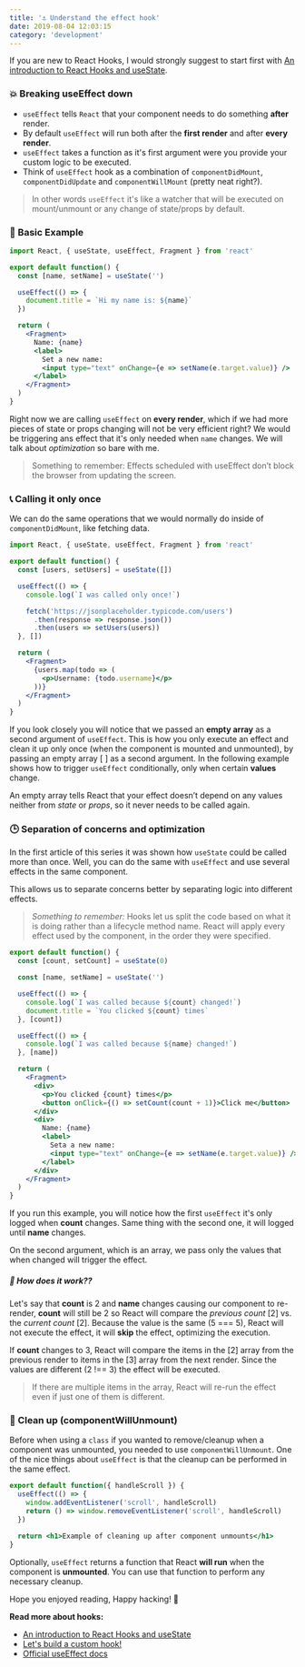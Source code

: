 ```yaml
---
title: '⚓ Understand the effect hook'
date: 2019-08-04 12:03:15
category: 'development'
---
```


If you are new to React Hooks, I would strongly suggest to start first with [An introduction to React Hooks and useState](https://madd.dev/development/introduction_react_hooks_usestate/).

### 💥 Breaking useEffect down

- `useEffect` tells `React` that your component needs to do something **after** render.
- By default `useEffect` will run both after the **first render** and after **every render**.
- `useEffect` takes a function as it's first argument were you provide your custom logic to be executed.
- Think of `useEffect` hook as a combination of `componentDidMount`, `componentDidUpdate` and `componentWillMount` (pretty neat right?).

> In other words `useEffect` it's like a watcher that will be executed on mount/unmount or any change of state/props by default.

### 📙 Basic Example

```jsx
import React, { useState, useEffect, Fragment } from 'react'

export default function() {
  const [name, setName] = useState('')

  useEffect(() => {
    document.title = `Hi my name is: ${name}`
  })

  return (
    <Fragment>
      Name: {name}
      <label>
        Set a new name:
        <input type="text" onChange={e => setName(e.target.value)} />
      </label>
    </Fragment>
  )
}
```

Right now we are calling `useEffect` on **every render**, which if we had more pieces of state or props changing will not be very efficient right? We would be triggering ans effect that it's only needed when `name` changes.
We will talk about _optimization_ so bare with me.

> Something to remember: Effects scheduled with useEffect don’t block the browser from updating the screen.

### 📞 Calling it only once

We can do the same operations that we would normally do inside of `componentDidMount`, like fetching data.

```jsx
import React, { useState, useEffect, Fragment } from 'react'

export default function() {
  const [users, setUsers] = useState([])

  useEffect(() => {
    console.log(`I was called only once!`)

    fetch('https://jsonplaceholder.typicode.com/users')
      .then(response => response.json())
      .then(users => setUsers(users))
  }, [])

  return (
    <Fragment>
      {users.map(todo => (
        <p>Username: {todo.username}</p>
      ))}
    </Fragment>
  )
}
```

If you look closely you will notice that we passed an **empty array** as a second argument of `useEffect`.
This is how you only execute an effect and clean it up only once (when the component is mounted and unmounted), by passing an empty array [ ] as a second argument.
In the following example shows how to trigger `useEffect` conditionally, only when certain **values** change.

An empty array tells React that your effect doesn’t depend on any values neither from _state_ or _props_, so it never needs to be called again.

### 🕒 Separation of concerns and optimization

In the first article of this series it was shown how `useState` could be called more than once. Well, you can do the same with `useEffect` and use several effects in the same component.

This allows us to separate concerns better by separating logic into different effects.

> _Something to remember:_ Hooks let us split the code based on what it is doing rather than a lifecycle method name. React will apply every effect used by the component, in the order they were specified.

```jsx
export default function() {
  const [count, setCount] = useState(0)

  const [name, setName] = useState('')

  useEffect(() => {
    console.log(`I was called because ${count} changed!`)
    document.title = `You clicked ${count} times`
  }, [count])

  useEffect(() => {
    console.log(`I was called because ${name} changed!`)
  }, [name])

  return (
    <Fragment>
      <div>
        <p>You clicked {count} times</p>
        <button onClick={() => setCount(count + 1)}>Click me</button>
      </div>
      <div>
        Name: {name}
        <label>
          Seta a new name:
          <input type="text" onChange={e => setName(e.target.value)} />
        </label>
      </div>
    </Fragment>
  )
}
```

If you run this example, you will notice how the first `useEffect` it's only logged when **count** changes. Same thing with the second one, it will logged until **name** changes.

On the second argument, which is an array, we pass only the values that when changed will trigger the effect.

##### 🤔 How does it work??

Let's say that **count** is 2 and **name** changes causing our component to re-render, **count** will still be 2 so React will compare the _previous count_ [2] vs. the _current count_ [2].
Because the value is the same (5 === 5), React will not execute the effect, it will **skip** the effect, optimizing the execution.

If **count** changes to 3, React will compare the items in the [2] array from the previous render to items in the [3] array from the next render.
Since the values are different (2 !== 3) the effect will be executed.

> If there are multiple items in the array, React will re-run the effect even if just one of them is different.

### 🧹 Clean up (componentWillUnmount)

Before when using a `class` if you wanted to remove/cleanup when a component was unmounted, you needed to use `componentWillUnmount`.
One of the nice things about `useEffect` is that the cleanup can be performed in the same effect.

```jsx
export default function({ handleScroll }) {
  useEffect(() => {
    window.addEventListener('scroll', handleScroll)
    return () => window.removeEventListener('scroll', handleScroll)
  })

  return <h1>Example of cleaning up after component unmounts</h1>
}
```

Optionally, `useEffect` returns a function that React **will run** when the component is **unmounted**.
You can use that function to perform any necessary cleanup.

Hope you enjoyed reading, Happy hacking! 👻

**Read more about hooks:**

- [An introduction to React Hooks and useState](https://madd.dev/development/introduction_react_hooks_usestate/)
- [Let's build a custom hook!](https://madd.dev/development/react_custom_hook/)
- [ Official useEffect docs](https://reactjs.org/docs/hooks-effect.html)
